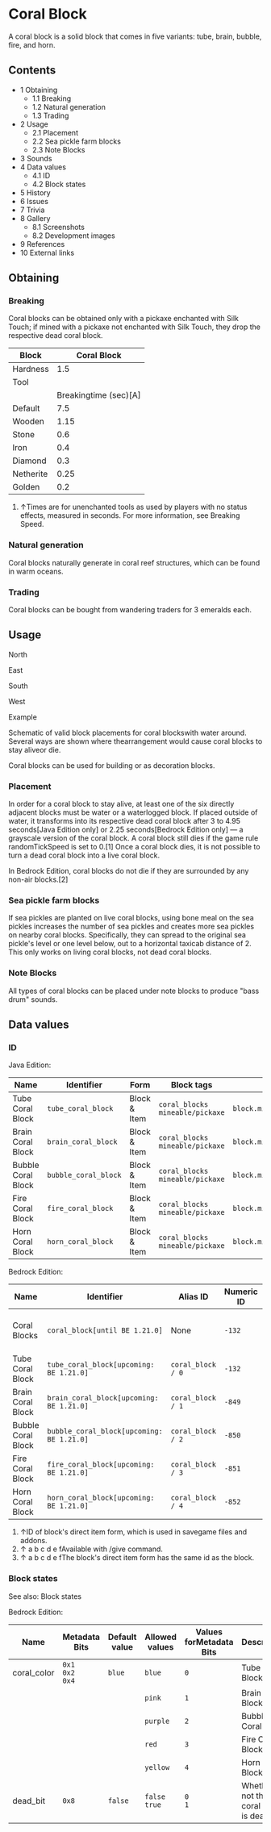 # Coral Block
A coral block is a solid block that comes in five variants: tube, brain, bubble, fire, and horn.

## Contents
- 1 Obtaining
	- 1.1 Breaking
	- 1.2 Natural generation
	- 1.3 Trading
- 2 Usage
	- 2.1 Placement
	- 2.2 Sea pickle farm blocks
	- 2.3 Note Blocks
- 3 Sounds
- 4 Data values
	- 4.1 ID
	- 4.2 Block states
- 5 History
- 6 Issues
- 7 Trivia
- 8 Gallery
	- 8.1 Screenshots
	- 8.2 Development images
- 9 References
- 10 External links

## Obtaining
### Breaking
Coral blocks can be obtained only with a pickaxe enchanted with Silk Touch; if mined with a pickaxe not enchanted with Silk Touch, they drop the respective dead coral block.

| Block     | Coral Block           |
|-----------|-----------------------|
| Hardness  | 1.5                   |
| Tool      |                       |
|           | Breakingtime (sec)[A] |
| Default   | 7.5                   |
| Wooden    | 1.15                  |
| Stone     | 0.6                   |
| Iron      | 0.4                   |
| Diamond   | 0.3                   |
| Netherite | 0.25                  |
| Golden    | 0.2                   |

1. ↑Times are for unenchanted tools as used by players with no status effects, measured in seconds. For more information, see Breaking Speed.

### Natural generation
Coral blocks naturally generate in coral reef structures, which can be found in warm oceans.

### Trading
Coral blocks can be bought from wandering traders for 3 emeralds each.

## Usage


North



































East



































South



































West



































Example




































Schematic of valid block placements for coral blockswith water around. Several ways are shown where thearrangement would cause coral blocks to stay aliveor die.


Coral blocks can be used for building or as decoration blocks.

### Placement
In order for a coral block to stay alive, at least one of the six directly adjacent blocks must be water or a waterlogged block. If placed outside of water, it transforms into its respective dead coral block after 3 to 4.95 seconds‌[Java Edition  only] or 2.25 seconds‌[Bedrock Edition  only] — a grayscale version of the coral block. A coral block still dies if the game rule randomTickSpeed is set to 0.[1] Once a coral block dies, it is not possible to turn a dead coral block into a live coral block.

In Bedrock Edition, coral blocks do not die if they are surrounded by any non-air blocks.[2]

### Sea pickle farm blocks
If sea pickles are planted on live coral blocks, using bone meal on the sea pickles increases the number of sea pickles and creates more sea pickles on nearby coral blocks. Specifically, they can spread to the original sea pickle's level or one level below, out to a horizontal taxicab distance of 2. This only works on living coral blocks, not dead coral blocks.

### Note Blocks
All types of coral blocks can be placed under note blocks to produce "bass drum" sounds.

## Data values
### ID
Java Edition:

| Name               | Identifier           | Form         | Block tags                            | Translation key                      |
|--------------------|----------------------|--------------|---------------------------------------|--------------------------------------|
| Tube Coral Block   | `tube_coral_block`   | Block & Item | `coral_blocks`<br/>`mineable/pickaxe` | `block.minecraft.tube_coral_block`   |
| Brain Coral Block  | `brain_coral_block`  | Block & Item | `coral_blocks`<br/>`mineable/pickaxe` | `block.minecraft.brain_coral_block`  |
| Bubble Coral Block | `bubble_coral_block` | Block & Item | `coral_blocks`<br/>`mineable/pickaxe` | `block.minecraft.bubble_coral_block` |
| Fire Coral Block   | `fire_coral_block`   | Block & Item | `coral_blocks`<br/>`mineable/pickaxe` | `block.minecraft.fire_coral_block`   |
| Horn Coral Block   | `horn_coral_block`   | Block & Item | `coral_blocks`<br/>`mineable/pickaxe` | `block.minecraft.horn_coral_block`   |

Bedrock Edition:

| Name               | Identifier                                 | Alias ID          | Numeric ID | Form                       | Item ID[i 1]   | Translation key                                                                                                                                                     |
|--------------------|--------------------------------------------|-------------------|------------|----------------------------|----------------|---------------------------------------------------------------------------------------------------------------------------------------------------------------------|
| Coral Blocks       | `coral_block‌[until BE 1.21.0]`            | None              | `-132`     | Block & Giveable Item[i 2] | Identical[i 3] | `tile.coral_block.blue.name`<br/>`tile.coral_block.pink.name`<br/>`tile.coral_block.purple.name`<br/>`tile.coral_block.red.name`<br/>`tile.coral_block.yellow.name` |
| Tube Coral Block   | `tube_coral_block‌[upcoming: BE 1.21.0]`   | `coral_block / 0` | `-132`     | Block & Giveable Item[i 2] | Identical[i 3] | `tile.coral_block.blue.name`                                                                                                                                        |
| Brain Coral Block  | `brain_coral_block‌[upcoming: BE 1.21.0]`  | `coral_block / 1` | `-849`     | Block & Giveable Item[i 2] | Identical[i 3] | `tile.coral_block.pink.name`                                                                                                                                        |
| Bubble Coral Block | `bubble_coral_block‌[upcoming: BE 1.21.0]` | `coral_block / 2` | `-850`     | Block & Giveable Item[i 2] | Identical[i 3] | `tile.coral_block.purple.name`                                                                                                                                      |
| Fire Coral Block   | `fire_coral_block‌[upcoming: BE 1.21.0]`   | `coral_block / 3` | `-851`     | Block & Giveable Item[i 2] | Identical[i 3] | `tile.coral_block.red.name`                                                                                                                                         |
| Horn Coral Block   | `horn_coral_block‌[upcoming: BE 1.21.0]`   | `coral_block / 4` | `-852`     | Block & Giveable Item[i 2] | Identical[i 3] | `tile.coral_block.yellow.name`                                                                                                                                      |

1. ↑ID of block's direct item form, which is used in savegame files and addons.
2. ↑ a b c d e fAvailable with /give command.
3. ↑ a b c d e fThe block's direct item form has the same id as the block.

### Block states
See also: Block states

Bedrock Edition:

| Name        | Metadata Bits             | Default value | Allowed values     | Values forMetadata Bits | Description                              |
|-------------|---------------------------|---------------|--------------------|-------------------------|------------------------------------------|
| coral_color | `0x1`<br/>`0x2`<br/>`0x4` | `blue`        | `blue`             | `0`                     | Tube Coral Block                         |
|             |                           |               | `pink`             | `1`                     | Brain Coral Block                        |
|             |                           |               | `purple`           | `2`                     | Bubble Coral Block                       |
|             |                           |               | `red`              | `3`                     | Fire Coral Block                         |
|             |                           |               | `yellow`           | `4`                     | Horn Coral Block                         |
| dead_bit    | `0x8`                     | `false`       | `false`<br/>`true` | `0`<br/>`1`             | Whether or not this coral block is dead. |




